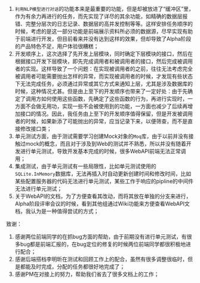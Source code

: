 
1. `利用NLP模型进行对话`的功能本来是最重要的功能，但是却被放进了“缓冲区”里，作为有余力再进行的任务，而先实现了详尽的其余功能，如精确的数据层报错、完整分层次的日志记录、数据层的高并发控制等等。这样安排任务顺序的时候，考虑的是这一部分功能是前端展示资料所必须的数据源，尽早实现有助于前端进行开发，但目前看来并没有达到这样的效果，但却导致了Alpha阶段的产品特色不足，用户体验很糟糕；
2. 开发顺序上，这次选择了先开发上层模块，同时确定下层模块的接口，然后在根据接口开发下层模块，即先完成调用者和被调用者的接口，然后完成被调用者的实现。这样导致了一个问题：在实现被调用者的之前，往往无法考虑完全被调用者可能需要抛出怎样的异常，而实现被调用者的时候，才发现有些状态下无法完成任务，必须通过异常或其它方式来通知上层，尤其是涉及数据库的时候，这种情况尤甚。但是由上至下的开发顺序也带来了一定好处：由于先确定了调用方如何使用这些函数，先确定了这些函数的行为，再进行实现时，一方面不会做无用功，实现一些不会被使用到的功能，一方面也减少了后续再增加接口的情况。因此，我任务由上至下的开发顺序值得保留，但是开发被调用者的时候，如果新添了可能抛出的异常，应当记录下来，以便筛查，而不是直接修改接口类；
3. 单元测试方面，由于测试需要学习创建Mock对象的`Moq`库，由于以前并没有接触过mock的概念，而且对于涉及到Web的测试并不熟悉，所以并没有随着开发进行单元测试，导致开发基本完成的时候，很多WebAPI前端无法正常调用；
4. 集成测试，由于单元测试有一些局限性，比如单元测试使用的`SQLite.InMemory`数据库，无法再插入时自动更新创建时间和修改时间，比如某些配置服务器的代码无法进行单元测试，某些工作于响应的pipline的中间件无法进行单元测试；
5. 关于WebAPI的文档，为了方便查看其改动，而将其放在单独的分支来进行，Alpha阶段评审会议的时候，看到其他组通过Wiki功能来方便查看WebAPI文档，我认为是一种值得尝试的方式；

致谢：
1. 感谢两位前端同学的在抓bug方面的帮助，由于前期没有进行单元测试，有很多bug都是前端汇报的，在bug定位的修复的时候两位前端同学都很积极地进行配合；
2. 感谢后端搭档李明昕在测试和回顾工作上的配合，虽然有很多调整很临时，但是都能及时完成，分配的任务都很好地完成了；
3. 感谢PM在对接上的努力，帮助我们省去了很多文档上的工作；


